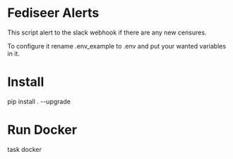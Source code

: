 # Fediseer Alerts

This script alert to the slack webhook if there are any new censures.

To configure it rename .env_example to .env and put your wanted variables in it.

# Install
pip install . --upgrade

# Run Docker
task docker
